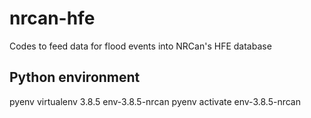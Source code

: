 # nrcan-hfe
Codes to feed data for flood events into NRCan's HFE database


## Python environment

pyenv virtualenv 3.8.5 env-3.8.5-nrcan
pyenv activate env-3.8.5-nrcan
